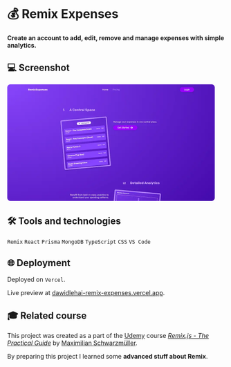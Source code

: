 # 💰 Remix Expenses

**Create an account to add, edit, remove and manage expenses with simple analytics.**

## 💻 Screenshot
[<img src="remix-expenses-screenshot.webp" alt="Screenshot of the Remix Expenses app" width="480px">](https://dawidlehai-remix-expenses.vercel.app/ 'Live preview')

## 🛠️ Tools and technologies
`Remix` `React` `Prisma` `MongoDB` `TypeScript` `CSS` `VS Code`

## 🌐 Deployment
Deployed on `Vercel`.

Live preview at [dawidlehai-remix-expenses.vercel.app](https://dawidlehai-remix-expenses.vercel.app/).

## 🎓 Related course
This project was created as a part of the [Udemy](https://www.udemy.com/ 'Udemy') course [_Remix.js - The Practical Guide_](https://www.udemy.com/course/remix-course/ 'See this course on Udemy') by [Maximilian Schwarzmüller](https://twitter.com/maxedapps 'Maximilian Schwarzmüller on Twitter').

By preparing this project I learned some **advanced stuff about Remix**.

